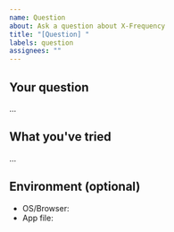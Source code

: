 ```yaml
---
name: Question
about: Ask a question about X-Frequency
title: "[Question] "
labels: question
assignees: ""
---
```


## Your question
…

## What you've tried
…

## Environment (optional)
- OS/Browser:
- App file:
